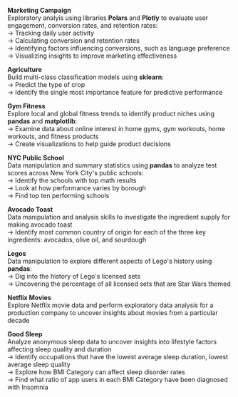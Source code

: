 **Marketing Campaign** </br>
Exploratory analyis using libraries **Polars** and **Plotly** to evaluate user engagement, conversion rates, and retention rates: </br>
-> Tracking daily user activity </br>
-> Calculating conversion and retention rates </br>
-> Identifying factors influencing conversions, such as language preference </br>
-> Visualizing insights to improve marketing effectiveness </br>

**Agriculture** </br>
Build multi-class classification models using **sklearn**: </br>
-> Predict the type of crop </br>
-> Identify the single most importance feature for predictive performance </br>

**Gym Fitness** </br>
Explore local and global fitness trends to identify product niches using **pandas** and **matplotlib**:</br>
-> Examine data about online interest in home gyms, gym workouts, home workouts, and fitness products </br>
-> Create visualizations to help guide product decisions </br>

**NYC Public School**</br>
Data manipulation and summary statistics using **pandas** to analyze test scores across New York City's public schools:</br>
-> Identify the schools with top math results </br> 
-> Look at how performance varies by borough </br>
-> Find top ten performing schools </br>

**Avocado Toast** </br>
Data manipulation and analysis skills to investigate the ingredient supply for making avocado toast </br>
-> Identify most common country of origin for each of the three key ingredients: avocados, olive oil, and sourdough </br>

**Legos** </br>
Data manipulation to explore different aspects of Lego's history using **pandas**: </br>
-> Dig into the history of Lego's licensed sets </br>
-> Uncovering the percentage of all licensed sets that are Star Wars themed </br>

**Netflix Movies** </br>
Explore Netflix movie data and perform exploratory data analysis for a production company to uncover insights about movies from a particular decade </bn>

**Good Sleep** </br>
Analyze anonymous sleep data to uncover insights into lifestyle factors affecting sleep quality and duration </br>
-> Identify occupations that have the lowest average sleep duration, lowest average sleep quality </br>
-> Explore how BMI Category can affect sleep disorder rates </br>
-> Find what ratio of app users in each BMI Category have been diagnosed with Insomnia </br>

